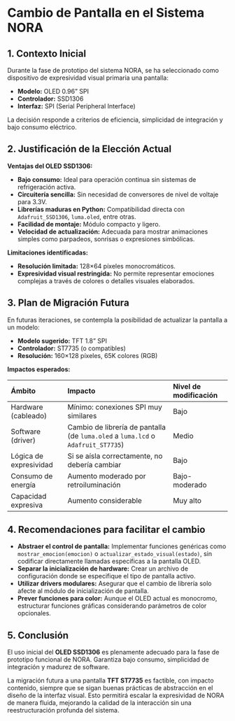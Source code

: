 # Cambio de Pantalla en el Sistema NORA

## 1. Contexto Inicial

Durante la fase de prototipo del sistema NORA, se ha seleccionado como dispositivo de expresividad visual primaria una pantalla:

- **Modelo:** OLED 0.96” SPI
- **Controlador:** SSD1306
- **Interfaz:** SPI (Serial Peripheral Interface)

La decisión responde a criterios de eficiencia, simplicidad de integración y bajo consumo eléctrico.


## 2. Justificación de la Elección Actual

**Ventajas del OLED SSD1306:**

- **Bajo consumo:** Ideal para operación continua sin sistemas de refrigeración activa.
- **Circuitería sencilla:** Sin necesidad de conversores de nivel de voltaje para 3.3V.
- **Librerías maduras en Python:** Compatibilidad directa con `Adafruit_SSD1306`, `luma.oled`, entre otras.
- **Facilidad de montaje:** Módulo compacto y ligero.
- **Velocidad de actualización:** Adecuada para mostrar animaciones simples como parpadeos, sonrisas o expresiones simbólicas.

**Limitaciones identificadas:**

- **Resolución limitada:** 128×64 píxeles monocromáticos.
- **Expresividad visual restringida:** No permite representar emociones complejas a través de colores o detalles visuales elaborados.


## 3. Plan de Migración Futura

En futuras iteraciones, se contempla la posibilidad de actualizar la pantalla a un modelo:

- **Modelo sugerido:** TFT 1.8” SPI
- **Controlador:** ST7735 (o compatibles)
- **Resolución:** 160×128 píxeles, 65K colores (RGB)

**Impactos esperados:**

| Ámbito | Impacto | Nivel de modificación |
|:--------|:-------|:---------------------|
| Hardware (cableado) | Mínimo: conexiones SPI muy similares | Bajo |
| Software (driver) | Cambio de librería de pantalla (de `luma.oled` a `luma.lcd` o `Adafruit_ST7735`) | Medio |
| Lógica de expresividad | Si se aísla correctamente, no debería cambiar | Bajo |
| Consumo de energía | Aumento moderado por retroiluminación | Bajo-moderado |
| Capacidad expresiva | Aumento considerable | Muy alto |


## 4. Recomendaciones para facilitar el cambio

- **Abstraer el control de pantalla:** Implementar funciones genéricas como `mostrar_emocion(emocion)` o `actualizar_estado_visual(estado)`, sin codificar directamente llamadas específicas a la pantalla OLED.
- **Separar la inicialización de hardware:** Crear un archivo de configuración donde se especifique el tipo de pantalla activo.
- **Utilizar drivers modulares:** Asegurar que el cambio de librería solo afecte al módulo de inicialización de pantalla.
- **Prever funciones para color:** Aunque el OLED actual es monocromo, estructurar funciones gráficas considerando parámetros de color opcionales.


## 5. Conclusión

El uso inicial del **OLED SSD1306** es plenamente adecuado para la fase de prototipo funcional de NORA. Garantiza bajo consumo, simplicidad de integración y madurez de software.

La migración futura a una pantalla **TFT ST7735** es factible, con impacto contenido, siempre que se sigan buenas prácticas de abstracción en el diseño de la interfaz visual. Esto permitirá escalar la expresividad de NORA de manera fluida, mejorando la calidad de la interacción sin una reestructuración profunda del sistema.